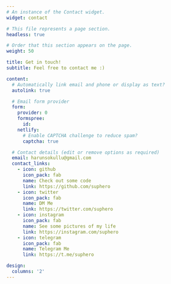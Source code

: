 ```yaml
---
# An instance of the Contact widget.
widget: contact

# This file represents a page section.
headless: true

# Order that this section appears on the page.
weight: 50

title: Get in touch!
subtitle: Feel free to contact me :)

content:
  # Automatically link email and phone or display as text?
  autolink: true

  # Email form provider
  form:
    provider: 0
    formspree:
      id:
    netlify:
      # Enable CAPTCHA challenge to reduce spam?
      captcha: true

  # Contact details (edit or remove options as required)
  email: harunsokullu@gmail.com
  contact_links:
    - icon: github
      icon_pack: fab
      name: Check out some code
      link: https://github.com/suphero
    - icon: twitter
      icon_pack: fab
      name: DM Me
      link: https://twitter.com/suphero
    - icon: instagram
      icon_pack: fab
      name: See some pictures of my life
      link: https://instagram.com/suphero
    - icon: telegram
      icon_pack: fab
      name: Telegram Me
      link: https://t.me/suphero

design:
  columns: '2'
---
```

